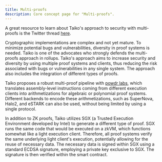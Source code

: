 ```yaml
---
title: Multi-proofs
description: Core concept page for "Multi-proofs".
---
```


A great resource to learn about Taiko's approach to security with multi-proofs is the Twitter thread [here](https://x.com/taikoxyz/status/1745546868028068273).

Cryptographic implementations are complex and not yet mature. To minimize potential bugs and vulnerabilities, diversity in proof systems is needed. Taiko is one of the advocates who strongly defends the multi-proofs approach in rollups. Taiko's approach aims to increase security and diversity by using multiple proof systems and clients, thus reducing the risk associated with bugs or vulnerabilities in any single system. The approach also includes the integration of different types of proofs.

Taiko proposes a robust multi-proof pipeline with [powdr labs](https://www.powdr.org/), which translates assembly-level instructions coming from different execution clients into arithmetizations for algebraic or polynomial proof systems. Different backends to encode these arithmetizations, such as SuperNova, Halo2, and eSTARK can also be used, without being limited by using a single protocol.

In addition to ZK proofs, Taiko utilizes SGX (a Trusted Execution Environment developed by Intel) to generate a different type of proof. SGX runs the same code that would be executed on a zkVM, which functions somewhat like a light execution client. Therefore, all proof systems verify the same underlying light client's execution, potentially allowing for the reuse of necessary data. The necessary data is signed within SGX using a standard ECDSA signature, employing a private key exclusive to SGX. The signature is then verified within the smart contract.
